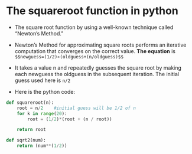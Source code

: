 # The squareroot function in python

* The square root function by using a well-known technique called “Newton’s Method.”
* Newton’s Method for approximating square roots performs an iterative computation that converges on the correct value. 
**The equation** is `$$newguess=(1/2)∗(oldguess+(n/oldguess)$$` 

* It takes a value n and repeatedly guesses the square root by making each newguess the oldguess in the subsequent iteration. The initial guess used here is `n/2`

* Here is the python code:
```python
def squareroot(n):
    root = n/2    #initial guess will be 1/2 of n
    for k in range(20):
        root = (1/2)*(root + (n / root))

    return root
```
```python
def sqrt2(num):
    return (num**(1/2))
```
